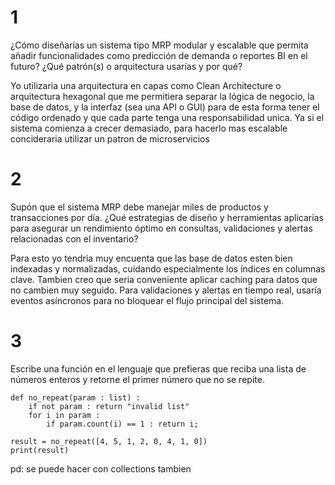 # 1
¿Cómo diseñarías un sistema tipo MRP modular y escalable que permita añadir funcionalidades como predicción de demanda o reportes BI en el futuro? ¿Qué patrón(s) o arquitectura usarías y por qué?

Yo utilizaria una arquitectura en capas como Clean Architecture o arquitectura hexagonal que me permitiera separar la lógica de negocio, la base de datos, y la interfaz (sea  una API o GUI) para de esta forma tener el código ordenado y que cada parte tenga una responsabilidad unica. Ya si el sistema comienza a crecer demasiado, para hacerlo mas escalable concideraria utilizar un patron de microservicios


# 2
Supón que el sistema MRP debe manejar miles de productos y transacciones por día. ¿Qué estrategias de diseño y herramientas aplicarías para asegurar un rendimiento óptimo en consultas, validaciones y alertas relacionadas con el inventario?

Para esto yo tendria muy encuenta que las base de datos  esten bien indexadas y normalizadas, cuidando especialmente los índices en columnas clave. Tambien creo que seria conveniente aplicar caching para datos que no cambien muy seguido. Para validaciones y alertas en tiempo real, usaría eventos asíncronos para no bloquear el flujo principal del sistema.

# 3
Escribe una función en el lenguaje que prefieras que reciba una lista de números
enteros y retorne el primer número que no se repite.
```
def no_repeat(param : list) :
    if not param : return "invalid list"
    for i in param :
        if param.count(i) == 1 : return i;

result = no_repeat([4, 5, 1, 2, 0, 4, 1, 0])
print(result)
```
pd: se puede hacer con collections tambien